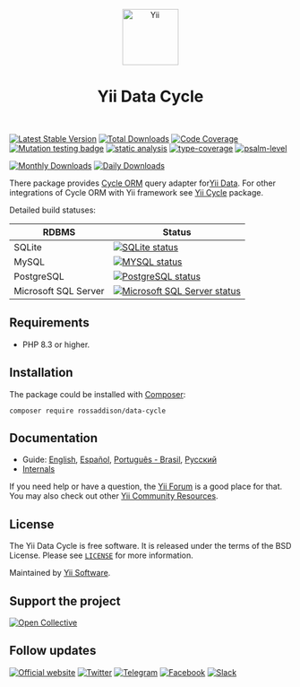<p align="center">
    <a href="https://github.com/yiisoft" target="_blank">
        <img src="https://yiisoft.github.io/docs/images/yii_logo.svg" height="100px" alt="Yii">
    </a>
    <h1 align="center">Yii Data Cycle</h1>
    <br>
</p>

[![Latest Stable Version](https://poser.pugx.org/rossaddison/data-cycle/v)](https://packagist.org/packages/rossaddison/data-cycle)
[![Total Downloads](https://poser.pugx.org/rossaddison/data-cycle/downloads)](https://packagist.org/packages/rossaddison/data-cycle)
[![Code Coverage](https://codecov.io/gh/rossaddison/data-cycle/branch/master/graph/badge.svg)](https://codecov.io/gh/rossaddison/data-cycle)
[![Mutation testing badge](https://img.shields.io/endpoint?style=flat&url=https%3A%2F%2Fbadge-api.stryker-mutator.io%2Fgithub.com%2Frossaddison%2Fdata%2Fmaster)](https://dashboard.stryker-mutator.io/reports/github.com/rossaddison/data-cycle/master)
[![static analysis](https://github.com/rossaddison/data-cycle/workflows/static%20analysis/badge.svg)](https://github.com/rossaddison/data-cycle/actions?query=workflow%3A%22static+analysis%22)
[![type-coverage](https://shepherd.dev/github/rossaddison/data-cycle/coverage.svg)](https://shepherd.dev/github/rossaddison/data-cycle)
[![psalm-level](https://shepherd.dev/github/rossaddison/data-cycle/level.svg)](https://shepherd.dev/github/rossaddison/data-cycle)

[![Monthly Downloads](https://poser.pugx.org/rossaddison/data-cycle/d/monthly)](https://packagist.org/packages/rossaddison/data-cycle)
[![Daily Downloads](https://poser.pugx.org/rossaddison/data-cycle/d/daily)](https://packagist.org/packages/rossaddison/data-cycle)

There package provides [Cycle ORM](https://github.com/cycle/orm) query adapter for[Yii Data](https://github.com/yiisoft/data). For other
integrations of Cycle ORM with Yii framework see [Yii Cycle](https://github.com/yiisoft/yii-cycle) package.

Detailed build statuses:

| RDBMS                | Status                                                                                                                                                                  |
|----------------------|-------------------------------------------------------------------------------------------------------------------------------------------------------------------------|
| SQLite               | [![SQLite status](https://github.com/rossaddison/data-cycle/workflows/sqlite/badge.svg)](https://github.com/rossaddison/data-cycle/actions?query=workflow%3Asqlite)             |
| MySQL                | [![MYSQL status](https://github.com/rossaddison/data-cycle/workflows/mysql/badge.svg)](https://github.com/rossaddison/data-cycle/actions?query=workflow%3Amysql)                |
| PostgreSQL           | [![PostgreSQL status](https://github.com/rossaddison/data-cycle/workflows/pgsql/badge.svg)](https://github.com/rossaddison/data-cycle/actions?query=workflow%3Apgsql)           |
| Microsoft SQL Server | [![Microsoft SQL Server status](https://github.com/rossaddison/data-cycle/workflows/mssql/badge.svg)](https://github.com/rossaddison/data-cycle/actions?query=workflow%3Amssql) |

## Requirements

- PHP 8.3 or higher.

## Installation

The package could be installed with [Composer](https://getcomposer.org):

```shell
composer require rossaddison/data-cycle
```

## Documentation

- Guide: [English](docs/guide/en/README.md), [Español](docs/guide/es/README.md), [Português - Brasil](docs/guide/pt-BR/README.md), [Русский](docs/guide/ru/README.md)
- [Internals](docs/internals.md)

If you need help or have a question, the [Yii Forum](https://forum.yiiframework.com/c/yii-3-0/63) is a good place for
that. You may also check out other [Yii Community Resources](https://www.yiiframework.com/community).

## License

The Yii Data Cycle is free software. It is released under the terms of the BSD License.
Please see [`LICENSE`](./LICENSE.md) for more information.

Maintained by [Yii Software](https://www.yiiframework.com/).

## Support the project

[![Open Collective](https://img.shields.io/badge/Open%20Collective-sponsor-7eadf1?logo=open%20collective&logoColor=7eadf1&labelColor=555555)](https://opencollective.com/yiisoft)

## Follow updates

[![Official website](https://img.shields.io/badge/Powered_by-Yii_Framework-green.svg?style=flat)](https://www.yiiframework.com/)
[![Twitter](https://img.shields.io/badge/twitter-follow-1DA1F2?logo=twitter&logoColor=1DA1F2&labelColor=555555?style=flat)](https://twitter.com/yiiframework)
[![Telegram](https://img.shields.io/badge/telegram-join-1DA1F2?style=flat&logo=telegram)](https://t.me/yii3en)
[![Facebook](https://img.shields.io/badge/facebook-join-1DA1F2?style=flat&logo=facebook&logoColor=ffffff)](https://www.facebook.com/groups/yiitalk)
[![Slack](https://img.shields.io/badge/slack-join-1DA1F2?style=flat&logo=slack)](https://yiiframework.com/go/slack)

